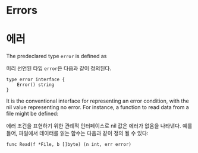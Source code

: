 # Errors

# 에러

The predeclared type `error` is defined as

미리 선언된 타입 `error`은 다음과 같이 정의된다.

```
type error interface {
	Error() string
}
```

It is the conventional interface for representing an error condition, with the nil value representing no error. For instance, a function to read data from a file might be defined:

에러 조건을 표현하기 위한 관례적 인터페이스로 nil 값은 에러가 없음을 나타낸다. 예를 들어, 파일에서 데이터를 읽는 함수는 다음과 같이 정의 될 수 있다:

```
func Read(f *File, b []byte) (n int, err error)
```